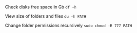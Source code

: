 Сheck disks free space in Gb
`df -h`

View size of folders and files
`du -h PATH`

Change folder permissions recursively
`sudo chmod -R 777 PATH`
